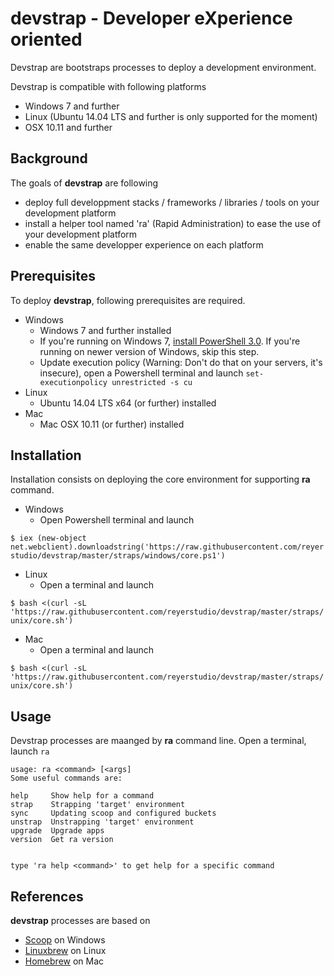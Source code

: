 # devstrap - Developer eXperience oriented
Devstrap are bootstraps processes to deploy a development environment.

Devstrap is compatible with following platforms
- Windows 7 and further
- Linux (Ubuntu 14.04 LTS and further is only supported for the moment)
- OSX 10.11 and further

## Background
The goals of **devstrap** are following
- deploy full developpment stacks / frameworks / libraries / tools on your development platform
- install a helper tool named 'ra' (Rapid Administration) to ease the use of your development platform
- enable the same developper experience on each platform

## Prerequisites
To deploy **devstrap**, following prerequisites are required.
- Windows
  - Windows 7 and further installed
  - If you're running on Windows 7, [install PowerShell 3.0](http://blogs.technet.com/b/heyscriptingguy/archive/2013/06/02/weekend-scripter-install-powershell-3-0-on-windows-7.aspx). If you're running on newer version of Windows, skip this step.
  - Update execution policy (Warning: Don't do that on your servers, it's insecure), open a Powershell terminal and launch ```set-executionpolicy unrestricted -s cu```
- Linux
  - Ubuntu 14.04 LTS x64 (or further) installed
- Mac
  - Mac OSX 10.11 (or further) installed

## Installation
Installation consists on deploying the core environment for supporting **ra** command.
- Windows
  - Open Powershell terminal and launch

```$ iex (new-object net.webclient).downloadstring('https://raw.githubusercontent.com/reyerstudio/devstrap/master/straps/windows/core.ps1')```
- Linux
  - Open a terminal and launch

```$ bash <(curl -sL 'https://raw.githubusercontent.com/reyerstudio/devstrap/master/straps/unix/core.sh')```
- Mac
  - Open a terminal and launch

```$ bash <(curl -sL 'https://raw.githubusercontent.com/reyerstudio/devstrap/master/straps/unix/core.sh')```

## Usage
Devstrap processes are maanged by **ra** command line.
Open a terminal, launch ```ra```
```
usage: ra <command> [<args]
Some useful commands are:

help     Show help for a command
strap    Strapping 'target' environment
sync     Updating scoop and configured buckets
unstrap  Unstrapping 'target' environment
upgrade  Upgrade apps
version  Get ra version


type 'ra help <command>' to get help for a specific command
```

## References
**devstrap** processes are based on
- [Scoop](http://scoop.sh/) on Windows
- [Linuxbrew](http://brew.sh/linuxbrew/) on Linux
- [Homebrew](http://brew.sh/) on Mac
